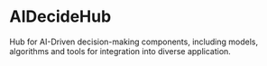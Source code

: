 # AIDecideHub
Hub for AI-Driven decision-making components, including models, algorithms and tools for integration into diverse application.
